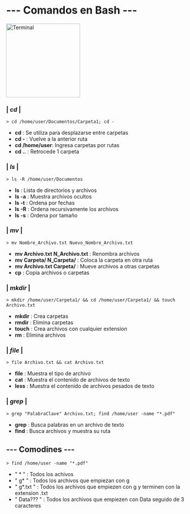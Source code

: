 # --- Comandos en Bash ---

<img src="Imagenes/Terminal2.jpg" alt="Terminal" width="200"/>

###  |  *cd*  |
    > cd /home/user/Documentos/Carpeta1; cd -
    
- **cd**   : Se utiliza para desplazarse entre carpetas
- **cd -** : Vuelve a la anterior ruta
- **cd /home/user**: Ingresa carpetas por rutas
- **cd ..** : Retrocede 1 carpeta


###  | *ls*  |
    > ls -R /home/user/Documentos

- **ls** : Lista de directorios y archivos 
- **ls -a** : Muestra archivos ocultos
- **ls -t** : Ordena por fechas 
- **ls -R** : Ordena recursivamente los archivos 
- **ls -s** : Ordena por tamaño



###  | *mv*  |
    > mv Nombre_Archivo.txt Nuevo_Nombre_Archivo.txt

- **mv Archivo.txt N_Archivo.txt** : Renombra archivos
- **mv Carpeta/ N_Carpeta/** : Coloca la carpeta en otra ruta
- **mv Archivo.txt Carpeta/** : Mueve archivos a otras carpetas
- **cp** : Copia archivos o carpetas 
  

###  | *mkdir* |
    > mkdir /home/user/Carpeta1/ && cd /home/user/Carpeta1/ && touch Archivo.txt

- **mkdir** : Crea carpetas
- **rmdir** : Elimina carpetas 
- **touch** : Crea archivos con cualquier extension
- **rm** : Elimina archivos



###  | *file*  |
    > file Archivo.txt && cat Archivo.txt

- **file** : Muestra el tipo de archivo
- **cat** : Muestra el contenido de archivos de texto
- **less** : Muestra el contenido de archivos pesados de texto


###  | *grep*  |
    > grep "PalabraClave" Archivo.txt; find /home/user -name "*.pdf"

- **grep** : Busca palabras en un archivo de texto
- **find** : Busca archivos y muestra su ruta

## --- Comodines  ---
    > find /home/user -name "*.pdf"

- " * " : Todos los achivos
- " g* " : Todos los archivos que empiezan con g
- " g*.txt " : Todos los archivos que empiezen con g y terminen con la extension .txt
- " Data??? " : Todos los archivos que empiezen con Data seguido de 3 caracteres
